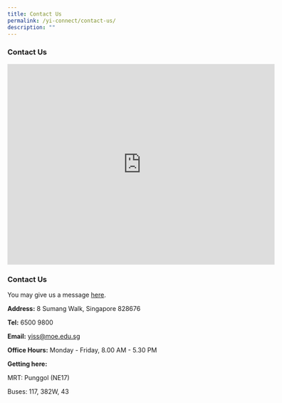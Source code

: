 ```yaml
---
title: Contact Us
permalink: /yi-connect/contact-us/
description: ""
---
```

  ### Contact Us
	
<iframe loading="lazy" allowfullscreen="" style="border:0;" height="450" width="600" src="https://www.google.com/maps/embed?pb=!1m18!1m12!1m3!1d127635.75307989279!2d103.8317011431048!3d1.405885933566603!2m3!1f0!2f0!3f0!3m2!1i1024!2i768!4f13.1!3m3!1m2!1s0x31da10691023d71d%3A0xb0135ef7dcbf4a16!2sYusof%20Ishak%20Secondary%20School!5e0!3m2!1sen!2ssg!4v1678779615012!5m2!1sen!2ssg"></iframe>

### Contact Us 

You may give us a message&nbsp;[here](http://forms.cwp.sg/yusofishaksec/FormV36K8).

**Address:**&nbsp;8 Sumang Walk, Singapore 828676  

**Tel:**&nbsp;6500 9800

**Email:**&nbsp;[yiss@moe.edu.sg](mailto:yiss@moe.edu.sg)

**Office Hours:**&nbsp;Monday - Friday, 8.00 AM - 5.30 PM

**Getting here:**

MRT: Punggol (NE17)

Buses: 117, 382W, 43